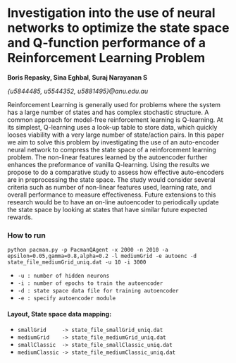 # Investigation into the use of neural networks to optimize the state space and Q-function performance of a Reinforcement Learning Problem
**Boris Repasky, Sina Eghbal, Suraj Narayanan S**

*{u5844485, u5544352, u5881495}@anu.edu.au*
   
Reinforcement Learning is generally used for problems where the system has a large number of states and has complex stochastic structure. 
A common approach for model-free reinforcement learning is Q-learning. At its simplest, Q-learning uses a look-up table to store data, 
which quickly looses viability with a very large number of state/action pairs. In this paper we aim to solve this problem by investigating 
the use of an auto-encoder neural network to compress the state space of a reinforcement learning problem. The non-linear features learned
by the autoencoder further enhances the preformance of vanilla Q-learning. Using the results we propose to do a comparative study to assess 
how effective auto-encoders are in preprocessing the state space. The study would consider several criteria such as number of non-linear
features used, learning rate, and overall performance to measure effectiveness. Future extensions to this research would be to 
have an on-line autoencoder to periodically update the state space by looking at states that have similar future expected rewards.

### How to run

`python pacman.py -p PacmanQAgent -x 2000 -n 2010 -a epsilon=0.05,gamma=0.8,alpha=0.2 -l mediumGrid -e autoenc -d state_file_mediumGrid_uniq.dat -u 10 -i 3000`

* `-u : number of hidden neurons`
* `-i : number of epochs to train the autoencoder`
* `-d : state space data file for training autoencoder`
* `-e : specify autoencoder module`

#### Layout, State space data mapping:

* `smallGrid     -> state_file_smallGrid_uniq.dat`
* `mediumGrid    -> state_file_mediumGrid_uniq.dat`
* `smallClassic  -> state_file_smallClassic_uniq.dat`
* `mediumClassic -> state_file_mediumClassic_uniq.dat`
